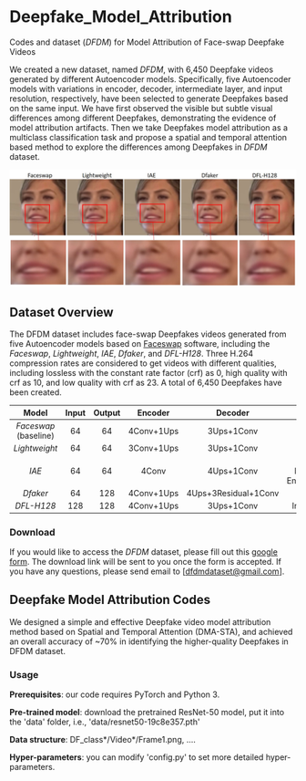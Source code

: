 # Deepfake_Model_Attribution
Codes and dataset (*DFDM*) for Model Attribution of Face-swap Deepfake Videos 

We created a new dataset, named *DFDM*, with 6,450 Deepfake videos generated by different Autoencoder models. Specifically, five Autoencoder models with variations in encoder, decoder, intermediate layer, and input resolution, respectively, have been selected to generate Deepfakes based on the same input. We have first observed the visible but subtle visual differences among different Deepfakes, demonstrating the evidence of model attribution artifacts. Then we take Deepfakes model attribution as a multiclass classification task and propose a spatial and temporal attention based method to explore the differences among Deepfakes in *DFDM* dataset.

<img src="Fig/Fig1.jpg" alt="demo" width="600"/>

## Dataset Overview 
The DFDM dataset includes face-swap Deepfakes videos generated from five Autoencoder models based on [Faceswap](https://github.com/deepfakes/faceswap) software, including the *Faceswap*, *Lightweight*, *IAE*, *Dfaker*, and *DFL-H128*. Three H.264 compression rates are considered to get videos with different qualities, including lossless with the constant rate factor (crf) as 0, high quality with crf as 10, and low quality with crf as 23. A total of 6,450 Deepfakes have been created.


| Model | Input | Output | Encoder | Decoder | Variation| 
| :-------------------: | :-----: | :-----: | :---------: | :---------: | :---------: |
|  *Faceswap* (baseline)  |   64    |   64    |  4Conv+1Ups |  3Ups+1Conv |  /
|  *Lightweight*          |   64    |   64    |  3Conv+1Ups |  3Ups+1Conv |  Encoder|  
|  *IAE*                  |   64    |   64    |  4Conv      |  4Ups+1Conv |  Intermediate layers; Shared Encoder&Decoder|  
|  *Dfaker*               |   64    |   128   |  4Conv+1Ups | 4Ups+3Residual+1Conv |  Decoder|  
|  *DFL-H128*             |  128    |  128    |  4Conv+1Ups |  3Ups+1Conv |  Input resolution|  


### Download
If you would like to access the *DFDM* dataset, please fill out this [google form](https://docs.google.com/forms/d/e/1FAIpQLSeM-1pJ13RyPVgF0bGRQtLiupwWDvALD6rKa_Oa8sIluIqtSA/viewform?vc=0&c=0&w=1&flr=0&usp=mail_form_link). The download link will be sent to you once the form is accepted. If you have any questions, please send email to [dfdmdataset@gmail.com].

## Deepfake Model Attribution Codes
We designed a simple and effective Deepfake video model attribution method based on Spatial and Temporal Attention (DMA-STA), and achieved an overall accuracy of ~70% in identifying the higher-quality Deepfakes in DFDM dataset.
### Usage
**Prerequisites**: our code requires PyTorch and Python 3. 

**Pre-trained model**: download the pretrained ResNet-50 model, put it into the 'data' folder, i.e., 'data/resnet50-19c8e357.pth'

**Data structure**: DF_class*/Video*/Frame1.png, ....

**Hyper-parameters**: you can modify 'config.py' to set more detailed hyper-parameters.
